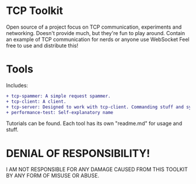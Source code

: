 ﻿# TCP Toolkit
Open source of a project focus on TCP communication, experiments and networking.
Doesn't provide much, but they're fun to play around. Contain an example of TCP communication for nerds or anyone use WebSocket
Feel free to use and distribute this!
 # Tools
 Includes:
```diff
+ tcp-spammer: A simple request spammer.
+ tcp-client: A client.
+ tcp-server: Designed to work with tcp-client. Commanding stuff and synchronous chat without websocket!
+ performance-test: Self-explanatory name
```
Tutorials can be found. Each tool has its own "readme.md" for usage and stuff.
# DENIAL OF RESPONSIBILITY!
I AM NOT RESPONSIBLE FOR ANY DAMAGE CAUSED FROM THIS TOOLKIT BY ANY FORM OF MISUSE OR ABUSE.
